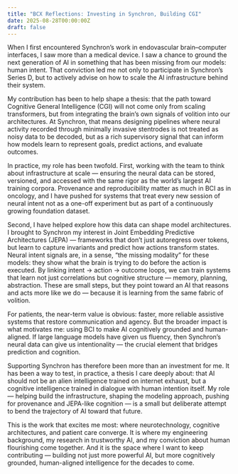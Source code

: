 ```yaml
---
title: "BCX Reflections: Investing in Synchron, Building CGI"
date: 2025-08-28T00:00:00Z
draft: false
---
```


When I first encountered Synchron’s work in endovascular brain–computer interfaces, I saw more than a medical device. I saw a chance to ground the next generation of AI in something that has been missing from our models: human intent. That conviction led me not only to participate in Synchron’s Series D, but to actively advise on how to scale the AI infrastructure behind their system.

My contribution has been to help shape a thesis: that the path toward Cognitive General Intelligence (CGI) will not come only from scaling transformers, but from integrating the brain’s own signals of volition into our architectures. At Synchron, that means designing pipelines where neural activity recorded through minimally invasive stentrodes is not treated as noisy data to be decoded, but as a rich supervisory signal that can inform how models learn to represent goals, predict actions, and evaluate outcomes.

In practice, my role has been twofold. First, working with the team to think about infrastructure at scale — ensuring the neural data can be stored, versioned, and accessed with the same rigor as the world’s largest AI training corpora. Provenance and reproducibility matter as much in BCI as in oncology, and I have pushed for systems that treat every new session of neural intent not as a one-off experiment but as part of a continuously growing foundation dataset.

Second, I have helped explore how this data can shape model architectures. I brought to Synchron my interest in Joint Embedding Predictive Architectures (JEPA) — frameworks that don’t just autoregress over tokens, but learn to capture invariants and predict how actions transform states. Neural intent signals are, in a sense, “the missing modality” for these models: they show what the brain is trying to do before the action is executed. By linking intent → action → outcome loops, we can train systems that learn not just correlations but cognitive structure — memory, planning, abstraction. These are small steps, but they point toward an AI that reasons and acts more like we do — because it is learning from the same fabric of volition. 

For patients, the near-term value is obvious: faster, more reliable assistive systems that restore communication and agency. But the broader impact is what motivates me: using BCI to make AI cognitively grounded and human-aligned. If large language models have given us fluency, then Synchron’s neural data can give us intentionality — the crucial element that bridges prediction and cognition.

Supporting Synchron has therefore been more than an investment for me. It has been a way to test, in practice, a thesis I care deeply about: that AI should not be an alien intelligence trained on internet exhaust, but a cognitive intelligence trained in dialogue with human intention itself. My role — helping build the infrastructure, shaping the modeling approach, pushing for provenance and JEPA-like cognition — is a small but deliberate attempt to bend the trajectory of AI toward that future.

This is the work that excites me most: where neurotechnology, cognitive architectures, and patient care converge. It is where my engineering background, my research in trustworthy AI, and my conviction about human flourishing come together. And it is the space where I want to keep contributing — building not just more powerful AI, but more cognitively grounded, human-aligned intelligence for the decades to come.
